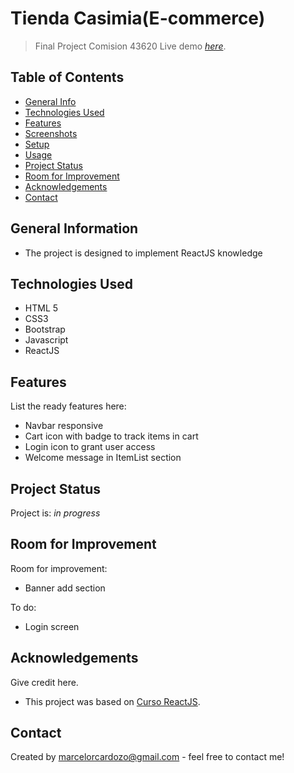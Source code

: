 # Tienda Casimia(E-commerce)
> Final Project Comision 43620
> Live demo [_here_](https://rustydroid.github.io/projectjs/). <!-- If you have the project hosted somewhere, include the link here. -->

## Table of Contents
* [General Info](#general-information)
* [Technologies Used](#technologies-used)
* [Features](#features)
* [Screenshots](#screenshots)
* [Setup](#setup)
* [Usage](#usage)
* [Project Status](#project-status)
* [Room for Improvement](#room-for-improvement)
* [Acknowledgements](#acknowledgements)
* [Contact](#contact)
<!-- * [License](#license) -->


## General Information
- The project is designed to implement ReactJS knowledge


## Technologies Used
- HTML 5
- CSS3
- Bootstrap
- Javascript
- ReactJS


## Features
List the ready features here:
- Navbar responsive
- Cart icon with badge to track items in cart
- Login icon to grant user access
- Welcome message in ItemList section


## Project Status
Project is: _in progress_


## Room for Improvement
Room for improvement:
- Banner add section


To do:
- Login screen


## Acknowledgements
Give credit here.
- This project was based on [Curso ReactJS](https://www.coderhouse.com/).


## Contact
Created by [marcelorcardozo@gmail.com]() - feel free to contact me!

